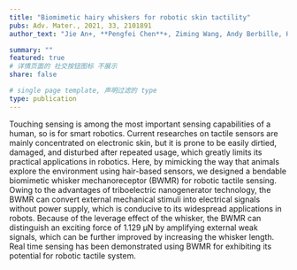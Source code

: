 ```yaml
---
title: "Biomimetic hairy whiskers for robotic skin tactility"
pubs: Adv. Mater., 2021, 33, 2101891
author_text: "Jie An+, **Pengfei Chen**+, Ziming Wang, Andy Berbille, Hao Pang, Yang Jiang, Tao Jiang, Zhong Lin Wang"

summary: ""
featured: true
# 详情页面的 社交按钮图标 不展示 
share: false

# single page template, 声明过滤的 type
type: publication
---
```


Touching sensing is among the most important sensing capabilities of a human, so is for smart robotics. Current researches on tactile sensors are mainly concentrated on electronic skin, but it is prone to be easily dirtied, damaged, and disturbed after repeated usage, which greatly limits its practical applications in robotics. Here, by mimicking the way that animals explore the environment using hair-based sensors, we designed a bendable biomimetic whisker mechanoreceptor (BWMR) for robotic tactile sensing. Owing to the advantages of triboelectric nanogenerator technology, the BWMR can convert external mechanical stimuli into electrical signals without power supply, which is conducive to its widespread applications in robots. Because of the leverage effect of the whisker, the BWMR can distinguish an exciting force of 1.129 μN by amplifying external weak signals, which can be further improved by increasing the whisker length. Real time sensing has been demonstrated using BWMR for exhibiting its potential for robotic tactile system.  
